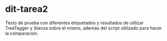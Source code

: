 # dit-tarea2
Texto de prueba con diferentes etiquetados y resultados de utilizar TreeTagger y Stanza sobre el mismo, además del script utilizado para hacer la comparación.
